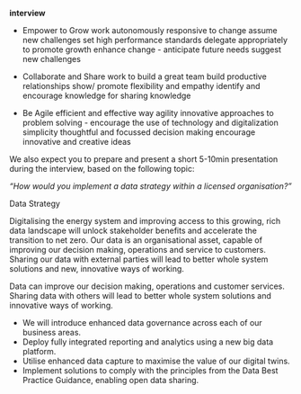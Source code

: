 **interview**

-   Empower to Grow
	work autonomously
	responsive to change
	assume new challenges
	set high performance standards
		delegate appropriately to promote growth
		enhance change - anticipate future  needs
		suggest new challenges
-   Collaborate and Share
	work to build a great team
	build productive relationships
	show/ promote  flexibility and empathy
	identify and encourage knowledge for sharing knowledge 
	
-   Be Agile
	efficient and effective way
	agility 
	innovative approaches to problem solving - encourage the use of technology and digitalization
	simplicity
	thoughtful and focussed decision making
	encourage innovative and creative ideas
	
We also expect you to prepare and present a short 5-10min presentation during the interview, based on the following topic:

_“How would you implement a data strategy within a licensed organisation?”_

Data Strategy

Digitalising the energy system and improving access to this growing, rich data landscape will unlock stakeholder benefits and accelerate the transition to net zero. Our data is an organisational asset, capable of improving our decision making, operations and service to customers. Sharing our data with external parties will lead to better whole system solutions and new, innovative ways of working.

Data can improve our decision making, operations and customer services. Sharing data with others will lead to better whole system solutions and innovative ways of working.

-   We will introduce enhanced data governance across each of our business areas.
-   Deploy fully integrated reporting and analytics using a new big data platform.
-   Utilise enhanced data capture to maximise the value of our digital twins.
-   Implement solutions to comply with the principles from the Data Best Practice Guidance, enabling open data sharing.
